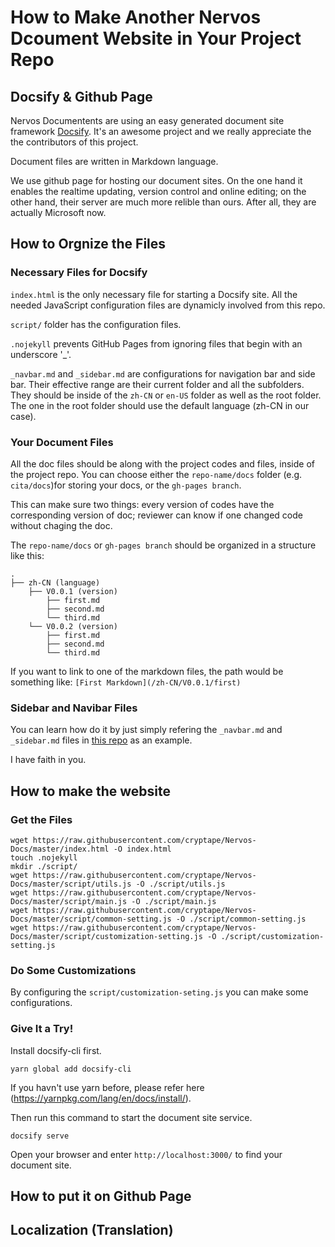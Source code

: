 # How to Make Another Nervos Dcoument Website in Your Project Repo

## Docsify & Github Page
Nervos Documentents are using an easy generated document site framework [Docsify](https://docsify.js.org/#/). It's an awesome project and we really appreciate the the contributors of this project.

Document files are written in Markdown language.

We use github page for hosting our document sites. On the one hand it enables the realtime updating, version control and online editing; on the other hand, their server are much more relible than ours. After all, they are actually Microsoft now.

## How to Orgnize the Files

### Necessary Files for Docsify
`index.html` is the only necessary file for starting a Docsify site. All the needed JavaScript configuration files are dynamicly involved from this repo.

`script/` folder has the configuration files.

`.nojekyll` prevents GitHub Pages from ignoring files that begin with an underscore '_'.

`_navbar.md` and `_sidebar.md` are configurations for navigation bar and side bar. Their effective range are their current folder and all the subfolders. They should be inside of the `zh-CN` or `en-US` folder as well as the root folder. The one in the root folder should use the default language (zh-CN in our case).

### Your Document Files
All the doc files should be along with the project codes and files, inside of the project repo. You can choose either the `repo-name/docs` folder (e.g. `cita/docs`)for storing your docs, or the `gh-pages branch`.

This can make sure two things: every version of codes have the corresponding version of doc; reviewer can know if one changed code without chaging the doc.

The `repo-name/docs` or `gh-pages branch` should be organized in a structure like this:
```
.
├── zh-CN (language)
    ├── V0.0.1 (version)
        ├── first.md
        ├── second.md
        └── third.md
    └── V0.0.2 (version)
        ├── first.md
        ├── second.md
        └── third.md
```

If you want to link to one of the markdown files, the path would be something like: `[First Markdown](/zh-CN/V0.0.1/first)`

### Sidebar and Navibar Files
You can learn how do it by just simply refering the `_navbar.md` and `_sidebar.md` files in [this repo](https://github.com/cryptape/Nervos-Docs) as an example.

I have faith in you.

## How to make the website
### Get the Files
```
wget https://raw.githubusercontent.com/cryptape/Nervos-Docs/master/index.html -O index.html
touch .nojekyll
mkdir ./script/
wget https://raw.githubusercontent.com/cryptape/Nervos-Docs/master/script/utils.js -O ./script/utils.js
wget https://raw.githubusercontent.com/cryptape/Nervos-Docs/master/script/main.js -O ./script/main.js
wget https://raw.githubusercontent.com/cryptape/Nervos-Docs/master/script/common-setting.js -O ./script/common-setting.js
wget https://raw.githubusercontent.com/cryptape/Nervos-Docs/master/script/customization-setting.js -O ./script/customization-setting.js
```
### Do Some Customizations

By configuring the `script/customization-seting.js` you can make some configurations. 

### Give It a Try!

Install docsify-cli first.
```
yarn global add docsify-cli
```
If you havn't use yarn before, please refer here (https://yarnpkg.com/lang/en/docs/install/).


Then run this command to start the document site service.
```
docsify serve
```

Open your browser and enter `http://localhost:3000/` to find your document site.

## How to put it on Github Page

## Localization (Translation)
